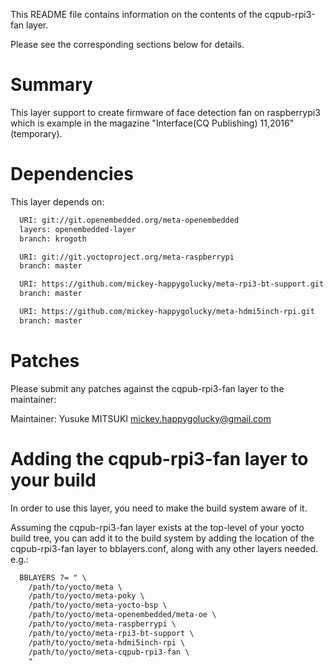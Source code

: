 This README file contains information on the contents of the
cqpub-rpi3-fan layer.

Please see the corresponding sections below for details.

Summary
=======

This layer support to create firmware of face detection fan on raspberrypi3 which is example in the magazine "Interface(CQ Publishing) 11,2016"(temporary).


Dependencies
============

This layer depends on:

```txt
  URI: git://git.openembedded.org/meta-openembedded
  layers: openembedded-layer
  branch: krogoth

  URI: git://git.yoctoproject.org/meta-raspberrypi
  branch: master

  URI: https://github.com/mickey-happygolucky/meta-rpi3-bt-support.git
  branch: master

  URI: https://github.com/mickey-happygolucky/meta-hdmi5inch-rpi.git
  branch: master
```

Patches
=======

Please submit any patches against the cqpub-rpi3-fan layer to 
the maintainer:

Maintainer: Yusuke MITSUKI <mickey.happygolucky@gmail.com>



Adding the cqpub-rpi3-fan layer to your build
=================================================

In order to use this layer, you need to make the build system aware of
it.

Assuming the cqpub-rpi3-fan layer exists at the top-level of your
yocto build tree, you can add it to the build system by adding the
location of the cqpub-rpi3-fan layer to bblayers.conf, along with any
other layers needed. e.g.:

```txt
  BBLAYERS ?= " \
    /path/to/yocto/meta \
    /path/to/yocto/meta-poky \
    /path/to/yocto/meta-yocto-bsp \
	/path/to/yocto/meta-openembedded/meta-oe \
	/path/to/yocto/meta-raspberrypi \
	/path/to/yocto/meta-rpi3-bt-support \
	/path/to/yocto/meta-hdmi5inch-rpi \
    /path/to/yocto/meta-cqpub-rpi3-fan \
    "
```
